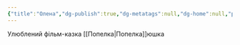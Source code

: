 ```yaml
---
{"title":"Олена","dg-publish":true,"dg-metatags":null,"dg-home":null,"permalink":"/olena/olena/","dgPassFrontmatter":true,"noteIcon":""}
---
```


Улюблений фільм-казка [[Попелка\|Попелка]]юшка 